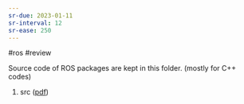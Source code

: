 ```yaml
---
sr-due: 2023-01-11
sr-interval: 12
sr-ease: 250
---
```


#ros #review 

Source code of ROS packages are kept in this folder. (mostly for C++ codes)






1. src  ([pdf](zotero://open-pdf/library/items/AZFGEHEQ?page=3&annotation=EHIPKIFW))